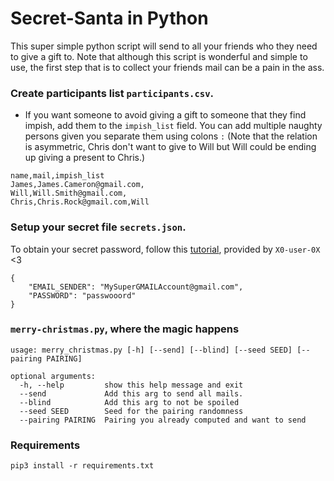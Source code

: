 # Secret-Santa in Python

This super simple python script will send to all your friends who they need to give a gift to. Note that although this script is wonderful and simple to use, the first step that is to collect your friends mail can be a pain in the ass.

### Create participants list `participants.csv`.
-  If you want someone to avoid giving a gift to someone that they find impish, add them to the `impish_list` field. You can add multiple naughty persons given you separate them using colons `:` (Note that the relation is asymmetric, Chris don't want to give to Will but Will could be ending up giving a present to Chris.)

```
name,mail,impish_list
James,James.Cameron@gmail.com,
Will,Will.Smith@gmail.com,
Chris,Chris.Rock@gmail.com,Will
```

### Setup your secret file `secrets.json`. 
To obtain your secret password, follow this [tutorial](https://stackoverflow.com/questions/72478573/how-to-send-an-email-using-python-after-googles-policy-update-on-not-allowing-j), provided by `X0-user-0X` <3

```
{
    "EMAIL_SENDER": "MySuperGMAILAccount@gmail.com",
    "PASSWORD": "passwooord"
}
```

### `merry-christmas.py`, where the magic happens
```
usage: merry_christmas.py [-h] [--send] [--blind] [--seed SEED] [--pairing PAIRING]

optional arguments:
  -h, --help         show this help message and exit
  --send             Add this arg to send all mails.
  --blind            Add this arg to not be spoiled
  --seed SEED        Seed for the pairing randomness
  --pairing PAIRING  Pairing you already computed and want to send
```

### Requirements
```
pip3 install -r requirements.txt
```
